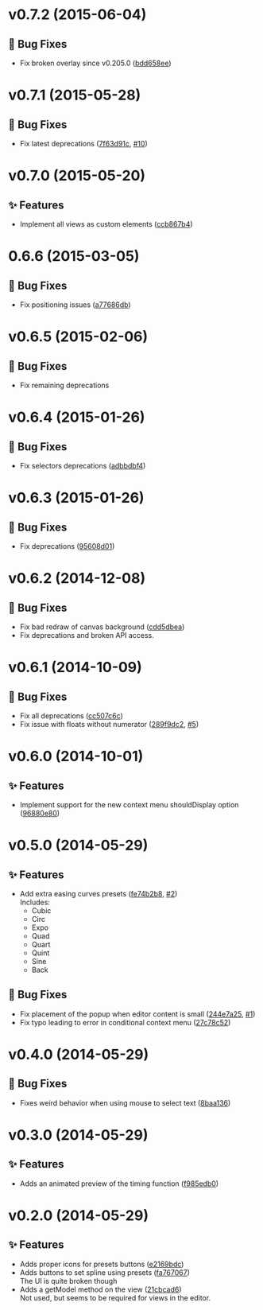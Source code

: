 <a name="v0.7.2"></a>
# v0.7.2 (2015-06-04)

## :bug: Bug Fixes

- Fix broken overlay since v0.205.0 ([bdd658ee](https://github.com/abe33/atom-bezier-curve-editor/commit/bdd658ee5d3b6d6e930d85536ffb20fc9aa5c48f))

<a name="v0.7.1"></a>
# v0.7.1 (2015-05-28)

## :bug: Bug Fixes

- Fix latest deprecations ([7f63d91c](https://github.com/abe33/atom-bezier-curve-editor/commit/7f63d91c933086dc1fd85d4d35da9600711747bc), [#10](https://github.com/abe33/atom-bezier-curve-editor/issues/10))

<a name="v0.7.0"></a>
# v0.7.0 (2015-05-20)

## :sparkles: Features

- Implement all views as custom elements ([ccb867b4](https://github.com/abe33/atom-bezier-curve-editor/commit/ccb867b4041793d7a489ddd47e34d65665f07846))

<a name="0.6.6"></a>
# 0.6.6 (2015-03-05)

## :bug: Bug Fixes

- Fix positioning issues ([a77686db](https://github.com/abe33/atom-bezier-curve-editor/commit/a77686db867aaee800667584c7703425f109e3b2))

<a name="v0.6.5"></a>
# v0.6.5 (2015-02-06)

## :bug: Bug Fixes

- Fix remaining deprecations

<a name="v0.6.4"></a>
# v0.6.4 (2015-01-26)

## :bug: Bug Fixes

- Fix selectors deprecations ([adbbdbf4](https://github.com/abe33/atom-bezier-curve-editor/commit/adbbdbf4bd65c6a7744a1e17f23933e34eb4db5c))


<a name="v0.6.3"></a>
# v0.6.3 (2015-01-26)

## :bug: Bug Fixes

- Fix deprecations ([95608d01](https://github.com/abe33/atom-bezier-curve-editor/commit/95608d01008bed4038bca17440954482a91e0168))


<a name="v0.6.2"></a>
# v0.6.2 (2014-12-08)

## :bug: Bug Fixes

- Fix bad redraw of canvas background ([cdd5dbea](https://github.com/abe33/atom-bezier-curve-editor/commit/cdd5dbeae9e7fda02afbd4f3d35b9b2863332ebe))
- Fix deprecations and broken API access.

<a name="v0.6.1"></a>
# v0.6.1 (2014-10-09)

## :bug: Bug Fixes

- Fix all deprecations ([cc507c6c](https://github.com/abe33/atom-bezier-curve-editor/commit/cc507c6c26c6639eac7068f09d9dc8d2e91abae9))
- Fix issue with floats without numerator ([289f9dc2](https://github.com/abe33/atom-bezier-curve-editor/commit/289f9dc2ec1f639cf9cb013f21374397f443d1d1), [#5](https://github.com/abe33/atom-bezier-curve-editor/issues/5))

<a name="v0.6.0"></a>
# v0.6.0 (2014-10-01)

## :sparkles: Features

- Implement support for the new context menu shouldDisplay option ([96880e80](https://github.com/abe33/atom-bezier-curve-editor/commit/96880e802fc374db892abcf3b05d6d614905701d))

<a name="v0.5.0"></a>
# v0.5.0 (2014-05-29)

## :sparkles: Features

- Add extra easing curves presets ([fe74b2b8](https://github.com/abe33/atom-bezier-curve-editor/commit/fe74b2b852baaa9aa18d7606cba85863367bf1f2),  [#2](https://github.com/abe33/atom-bezier-curve-editor/issues/2))
  <br>Includes:
  - Cubic
  - Circ
  - Expo
  - Quad
  - Quart
  - Quint
  - Sine
  - Back

## :bug: Bug Fixes

- Fix placement of the popup when editor content is small ([244e7a25](https://github.com/abe33/atom-bezier-curve-editor/commit/244e7a256f5cfce45ace3fcf3d20a1b47869df4d), [#1](https://github.com/abe33/atom-bezier-curve-editor/issues/1))
- Fix typo leading to error in conditional context menu ([27c78c52](https://github.com/abe33/atom-bezier-curve-editor/commit/27c78c524daad005dc2f0666ed45848f139ff9ed))

<a name="v0.4.0"></a>
# v0.4.0 (2014-05-29)

## :bug: Bug Fixes

- Fixes weird behavior when using mouse to select text ([8baa136](https://github.com/abe33/atom-bezier-curve-editor/commit/8baa136cb134f05a129b209fc19aae2f2785c9ff))

<a name="v0.3.0"></a>
# v0.3.0 (2014-05-29)

## :sparkles: Features

- Adds an animated preview of the timing function ([f985edb0](https://github.com/abe33/atom-bezier-curve-editor/commit/f985edb060d743fad1faad88c3489b89036911fc))


<a name="v0.2.0"></a>
# v0.2.0 (2014-05-29)

## :sparkles: Features

- Adds proper icons for presets buttons ([e2169bdc](https://github.com/abe33/atom-bezier-curve-editor/commit/e2169bdcb1fcbe513a8c446f71788e6c5143e63b))
- Adds buttons to set spline using presets ([fa767067](https://github.com/abe33/atom-bezier-curve-editor/commit/fa7670674da77c9f76c385acc68b04ae9276b309))
  <br>The UI is quite broken though
- Adds a getModel method on the view ([21cbcad6](https://github.com/abe33/atom-bezier-curve-editor/commit/21cbcad6ff9f61ebc5796d37c40bd37e9d50cfef))
  <br>Not used, but seems to be required for views in the editor.
